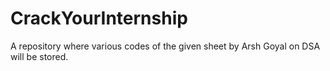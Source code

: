 # CrackYourInternship
A repository where various codes of the given sheet by Arsh Goyal on DSA will be stored.
